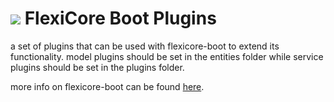 
# ![](https://support.wizzdi.com/wp-content/uploads/2020/05/flexicore-icon-extra-small.png) FlexiCore Boot Plugins

a set of plugins that can be used with flexicore-boot to extend its functionality.
model plugins should be set in the entities folder while service plugins should be set in the plugins folder.

more info on flexicore-boot can be found [here](https://wizzdi.com).


